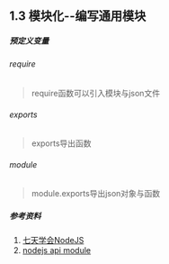 1.3 模块化--编写通用模块
---
##### 预定义变量
###### require
> require函数可以引入模块与json文件  
###### exports
> exports导出函数  
###### module
> module.exports导出json对象与函数  

##### 参考资料
1. [七天学会NodeJS](http://nqdeng.github.io/7-days-nodejs)
2. [nodejs api module](https://nodejs.org/api/modules.html)